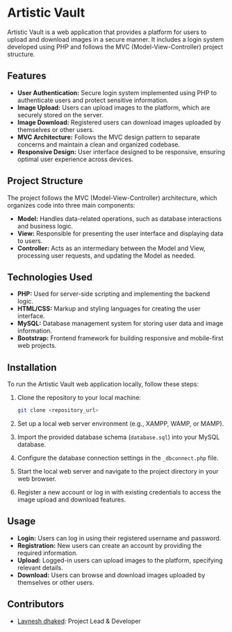 # Artistic Vault

Artistic Vault is a web application that provides a platform for users to upload and download images in a secure manner. It includes a login system developed using PHP and follows the MVC (Model-View-Controller) project structure.

## Features

- **User Authentication:** Secure login system implemented using PHP to authenticate users and protect sensitive information.
- **Image Upload:** Users can upload images to the platform, which are securely stored on the server.
- **Image Download:** Registered users can download images uploaded by themselves or other users.
- **MVC Architecture:** Follows the MVC design pattern to separate concerns and maintain a clean and organized codebase.
- **Responsive Design:** User interface designed to be responsive, ensuring optimal user experience across devices.

## Project Structure

The project follows the MVC (Model-View-Controller) architecture, which organizes code into three main components:

- **Model:** Handles data-related operations, such as database interactions and business logic.
- **View:** Responsible for presenting the user interface and displaying data to users.
- **Controller:** Acts as an intermediary between the Model and View, processing user requests, and updating the Model as needed.

## Technologies Used

- **PHP:** Used for server-side scripting and implementing the backend logic.
- **HTML/CSS:** Markup and styling languages for creating the user interface.
- **MySQL:** Database management system for storing user data and image information.
- **Bootstrap:** Frontend framework for building responsive and mobile-first web projects.

## Installation

To run the Artistic Vault web application locally, follow these steps:

1. Clone the repository to your local machine:
   ```bash
   git clone <repository_url>
2. Set up a local web server environment (e.g., XAMPP, WAMP, or MAMP).

3. Import the provided database schema (`database.sql`) into your MySQL database.

4. Configure the database connection settings in the `_dbconnect.php` file.

5. Start the local web server and navigate to the project directory in your web browser.

6. Register a new account or log in with existing credentials to access the image upload and download features.

## Usage

- **Login:** Users can log in using their registered username and password.
- **Registration:** New users can create an account by providing the required information.
- **Upload:** Logged-in users can upload images to the platform, specifying relevant details.
- **Download:** Users can browse and download images uploaded by themselves or other users.

## Contributors

- [Lavnesh dhaked](https://www.linkedin.com/in/lavnesh-dhaked-b7ba272a6?utm_source=share&utm_campaign=share_via&utm_content=profile&utm_medium=android_app): Project Lead & Developer


